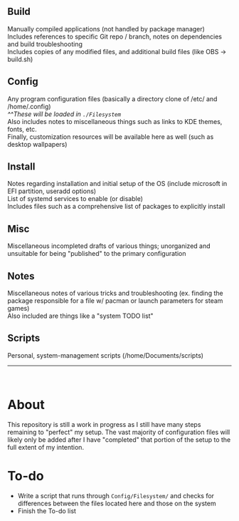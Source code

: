 ## Build
Manually compiled applications (not handled by package manager)  
Includes references to specific Git repo / branch, notes on dependencies and build troubleshooting  
Includes copies of any modified files, and additional build files (like OBS -> build.sh)  
  
## Config
Any program configuration files (basically a directory clone of /etc/ and /home/.config)  
_^^These will be loaded in `./Filesystem`_  
Also includes notes to miscellaneous things such as links to KDE themes, fonts, etc.  
Finally, customization resources will be available here as well (such as desktop wallpapers)  
  
## Install
Notes regarding installation and initial setup of the OS (include microsoft in EFI partition, useradd options)  
List of systemd services to enable (or disable)  
Includes files such as a comprehensive list of packages to explicitly install  
  
## Misc
Miscellaneous incompleted drafts of various things; unorganized and unsuitable for being "published" to the primary configuration  
  
## Notes
Miscellaneous notes of various tricks and troubleshooting (ex. finding the package responsible for a file w/ pacman or launch parameters for steam games)  
Also included are things like a "system TODO list"  
  
## Scripts
Personal, system-management scripts (/home/Documents/scripts)  

---

<br>

# About
This repository is still a work in progress as I still have many steps remaining to "perfect" my setup. The vast majority of configuration files will likely only be added after I have "completed" that portion of the setup to the full extent of my intention.

# To-do
- Write a script that runs through `Config/Filesystem/` and checks for differences between the files located here and those on the system
- Finish the To-do list